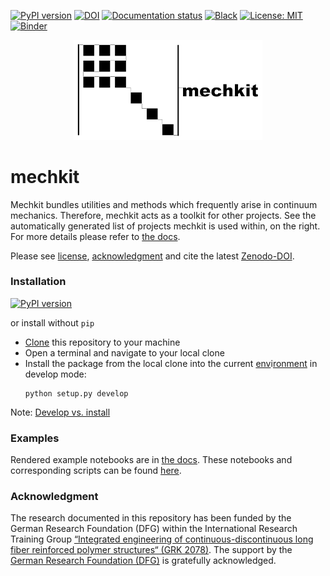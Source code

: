[![PyPI version](https://badge.fury.io/py/mechkit.svg)](https://pypi.org/project/mechkit/)
[![DOI](https://zenodo.org/badge/DOI/10.5281/zenodo.3898703.svg)][url_latest_doi]
[![Documentation status](https://readthedocs.org/projects/mechkit/badge/?version=latest)][url_read_the_docs_latext]
[![Black](https://img.shields.io/badge/code%20style-black-000000.svg)](https://github.com/psf/black)
[![License: MIT](https://img.shields.io/badge/License-MIT-yellow.svg)](LICENSE)
[![Binder](https://mybinder.org/badge_logo.svg)](https://mybinder.org/v2/gh/JulianKarlBauer/mechkit/HEAD)

<p align="center">
  <a href="https://github.com/JulianKarlBauer/mechkit/blob/67f1b61afbcac739a0bf61801a81d9a9028abb56/logo/logo.png">
  <img alt="mechkit" src="logo/logo.png" width="60%">
  </a>
</p>

# mechkit

Mechkit bundles utilities and methods which frequently arise in continuum mechanics.
Therefore, mechkit acts as a toolkit for other projects.
See the automatically generated list of projects mechkit is used within, on the right.
For more details please refer to [the docs][url_read_the_docs_latext].  

Please see [license][url_license],
[acknowledgment](#acknowledgment)
and cite the latest [Zenodo-DOI][url_latest_doi].


### Installation

[![PyPI version](https://badge.fury.io/py/mechkit.svg)](https://pypi.org/project/mechkit/)

or install without `pip`

- [Clone][url_how_to_clone] this repository to your machine
- Open a terminal and navigate to your local clone
- Install the package from the local clone into the current [env][url_env_python]i[ronment][url_env_conda] in develop mode:
	```shell
	python setup.py develop
	```

Note: [Develop vs. install](https://stackoverflow.com/a/19048754/8935243)

### Examples

Rendered example notebooks are in [the docs][url_read_the_docs_latext].
These notebooks and corresponding scripts can be found [here](docs/source/notebooks).

### Acknowledgment

The research documented in this repository has been funded by the German Research Foundation (DFG) within the
International Research Training Group [“Integrated engineering of continuous-discontinuous long fiber reinforced polymer structures“ (GRK 2078)][grk_website].
The support by the [German Research Foundation (DFG)][dfg_website] is gratefully acknowledged.

[grk_website]: https://www.grk2078.kit.edu/
[dfg_website]: https://www.dfg.de/

[url_license]: LICENSE
[url_latest_doi]: https://doi.org/10.5281/zenodo.3898703
[url_how_to_clone]: https://docs.github.com/en/repositories/creating-and-managing-repositories/cloning-a-repository

[url_env_python]: https://docs.python.org/3/tutorial/venv.html
[url_env_conda]: https://docs.conda.io/projects/conda/en/latest/user-guide/tasks/manage-environments.html

[url_read_the_docs_latext]: http://mechkit.readthedocs.io/?badge=latest
